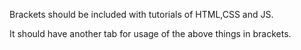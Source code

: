 Brackets should be included with tutorials of HTML,CSS and JS.

It should have another tab for usage of the above things in brackets.